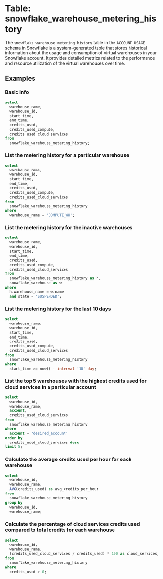 # Table: snowflake_warehouse_metering_history

The `snowflake_warehouse_metering_history` table in the `ACCOUNT_USAGE` schema in Snowflake is a system-generated table that stores historical information about the usage and consumption of virtual warehouses in your Snowflake account. It provides detailed metrics related to the performance and resource utilization of the virtual warehouses over time.

## Examples

### Basic info

```sql
select
  warehouse_name,
  warehouse_id,
  start_time,
  end_time,
  credits_used,
  credits_used_compute,
  credits_used_cloud_services
from
  snowflake_warehouse_metering_history;
```

### List the metering history for a particular warehouse

```sql
select
  warehouse_name,
  warehouse_id,
  start_time,
  end_time,
  credits_used,
  credits_used_compute,
  credits_used_cloud_services
from
  snowflake_warehouse_metering_history
where
  warehouse_name = 'COMPUTE_WH';
```

### List the metering history for the inactive warehouses

```sql
select
  warehouse_name,
  warehouse_id,
  start_time,
  end_time,
  credits_used,
  credits_used_compute,
  credits_used_cloud_services
from
  snowflake_warehouse_metering_history as h,
  snowflake_warehouse as w
where
  h.warehouse_name = w.name
  and state = 'SUSPENDED';
```

### List the metering history for the last 10 days

```sql
select
  warehouse_name,
  warehouse_id,
  start_time,
  end_time,
  credits_used,
  credits_used_compute,
  credits_used_cloud_services
from
  snowflake_warehouse_metering_history
where
  start_time >= now() - interval '10' day;
```

### List the top 5 warehouses with the highest credits used for cloud services in a particular account

```sql
select
  warehouse_id,
  warehouse_name,
  account,
  credits_used_cloud_services
from
  snowflake_warehouse_metering_history
where
  account = 'desired_account'
order by
  credits_used_cloud_services desc
limit 5;
```

### Calculate the average credits used per hour for each warehouse

```sql
select
  warehouse_id,
  warehouse_name,
  AVG(credits_used) as avg_credits_per_hour
from
  snowflake_warehouse_metering_history
group by
  warehouse_id,
  warehouse_name;
```

### Calculate the percentage of cloud services credits used compared to total credits for each warehouse

```sql
select
  warehouse_id,
  warehouse_name,
  (credits_used_cloud_services / credits_used) * 100 as cloud_services_percentage
from
  snowflake_warehouse_metering_history
where
  credits_used > 0;
```
